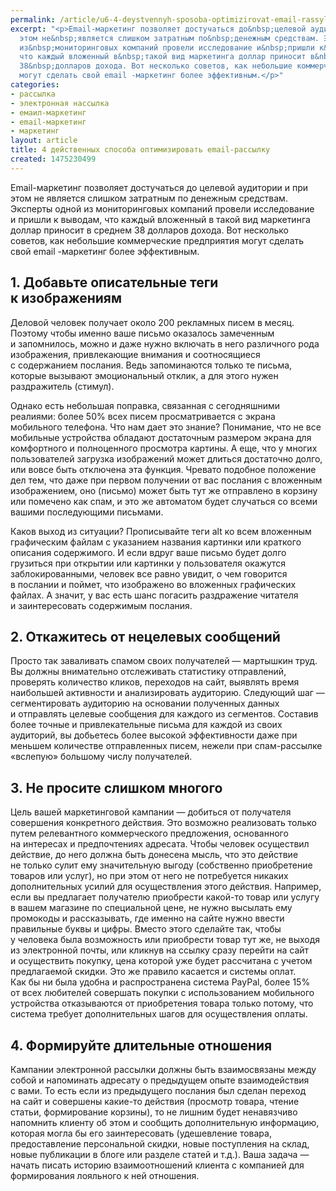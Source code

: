```yaml
---
permalink: /article/u6-4-deystvennyh-sposoba-optimizirovat-email-rassylku
excerpt: "<p>Еmail-маркетинг позволяет достучаться до&nbsp;целевой аудитории и&nbsp;при
  этом не&nbsp;является слишком затратным по&nbsp;денежным средствам. Эксперты одной
  из&nbsp;мониторинговых компаний провели исследование и&nbsp;пришли к&nbsp;выводам,
  что каждый вложенный в&nbsp;такой вид маркетинга доллар приносит в&nbsp;среднем
  38&nbsp;долларов дохода. Вот несколько советов, как небольшие коммерческие предприятия
  могут сделать свой еmail -маркетинг более эффективным.</p>"
categories:
- рассылка
- электронная нассылка
- емаил-маркетинг
- email-маркетинг
- маркетинг
layout: article
title: 4 действенных способа оптимизировать email-рассылку
created: 1475230499
---
```

Еmail-маркетинг позволяет достучаться до целевой аудитории и при этом не является слишком затратным по денежным средствам. Эксперты одной из мониторинговых компаний провели исследование и пришли к выводам, что каждый вложенный в такой вид маркетинга доллар приносит в среднем 38 долларов дохода. Вот несколько советов, как небольшие коммерческие предприятия могут сделать свой еmail -маркетинг более эффективным.

## 1. Добавьте описательные теги к изображениям ##

Деловой человек получает около 200 рекламных писем в месяц. Поэтому чтобы именно ваше письмо оказалось замеченным и запомнилось, можно и даже нужно включать в него различного рода изображения, привлекающие внимания и соотносящиеся с содержанием послания. Ведь запоминаются только те письма, которые вызывают эмоциональный отклик, а для этого нужен раздражитель (стимул).

Однако есть небольшая поправка, связанная с сегодняшними реалиями: более 50% всех писем просматривается с экрана мобильного телефона. Что нам дает это знание? Понимание, что не все мобильные устройства обладают достаточным размером экрана для комфортного и полноценного просмотра картины. А еще, что у многих пользователей загрузка изображений может длиться достаточно долго, или вовсе быть отключена эта функция. Чревато подобное положение дел тем, что даже при первом получении от вас послания с вложенным изображением, оно (письмо) может быть тут же отправлено в корзину или помечено как спам, и это же автоматом будет случаться со всеми вашими последующими письмами.

Каков выход из ситуации? Прописывайте теги alt ко всем вложенным графическим файлам с указанием названия картинки или краткого описания содержимого. И если вдруг ваше письмо будет долго грузиться при открытии или картинки у пользователя окажутся заблокированными, человек все равно увидит, о чем говорится в послании и поймет, что изображено во вложенных графических файлах. А значит, у вас есть шанс погасить раздражение читателя и заинтересовать содержимым послания.

## 2. Откажитесь от нецелевых сообщений ##

Просто так заваливать спамом своих получателей — мартышкин труд. Вы должны внимательно отслеживать статистику отправлений, проверять количество кликов, переходов на сайт, выявлять время наибольшей активности и анализировать аудиторию. Следующий шаг — сегментировать аудиторию на основании полученных данных и отправлять целевые сообщения для каждого из сегментов. Составив более точные и привлекательные письма для каждой из своих аудиторий, вы добьетесь более высокой эффективности даже при меньшем количестве отправленных писем, нежели при спам-рассылке «вслепую» большому числу получателей.

## 3. Не просите слишком многого ##

Цель вашей маркетинговой кампании — добиться от получателя совершения конкретного действия. Это возможно реализовать только путем релевантного коммерческого предложения, основанного на интересах и предпочтениях адресата. Чтобы человек осуществил действие, до него должна быть донесена мысль, что это действие не только сулит ему значительную выгоду (собственно приобретение товаров или услуг), но при этом от него не потребуется никаких дополнительных усилий для осуществления этого действия. Например, если вы предлагает получателю приобрести какой-то товар или услугу в вашем магазине по специальной цене, не нужно высылать ему промокоды и рассказывать, где именно на сайте нужно ввести правильные буквы и цифры. Вместо этого сделайте так, чтобы у человека была возможность или приобрести товар тут же, не выходя из электронной почты, или кликнув на ссылку сразу перейти на сайт и осуществить покупку, цена которой уже будет рассчитана с учетом предлагаемой скидки. Это же правило касается и системы оплат. Как бы ни была удобна и распространена система PayPal, более 15% от всех любителей совершать покупки с использованием мобильного устройства отказываются от приобретения товара только потому, что система требует дополнительных шагов для осуществления оплаты.

## 4. Формируйте длительные отношения ##

Кампании электронной рассылки должны быть взаимосвязаны между собой и напоминать адресату о предыдущем опыте взаимодействия с вами. То есть если из предыдущего послания был сделан переход на сайт и совершены какие-то действия (просмотр товара, чтение статьи, формирование корзины), то не лишним будет ненавязчиво напомнить клиенту об этом и сообщить дополнительную информацию, которая могла бы его заинтересовать (удешевление товара, предоставление персональной скидки, новые поступления на склад, новые публикации в блоге или разделе статей и т.д.). Ваша задача — начать писать историю взаимоотношений клиента с компанией для формирования лояльного к ней отношения.
